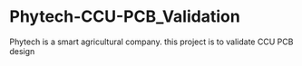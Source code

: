 # Phytech-CCU-PCB_Validation
Phytech is a smart agricultural company. this project is to validate CCU PCB design
